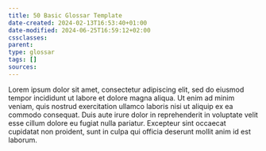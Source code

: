 ```yaml
---
title: 50 Basic Glossar Template
date-created: 2024-02-13T16:53:40+01:00
date-modified: 2024-06-25T16:59:12+02:00
cssclasses: 
parent: 
type: glossar
tags: []
sources: 
---
```


Lorem ipsum dolor sit amet, consectetur adipiscing elit, sed do eiusmod tempor incididunt ut labore et dolore magna aliqua. Ut enim ad minim veniam, quis nostrud exercitation ullamco laboris nisi ut aliquip ex ea commodo consequat. Duis aute irure dolor in reprehenderit in voluptate velit esse cillum dolore eu fugiat nulla pariatur. Excepteur sint occaecat cupidatat non proident, sunt in culpa qui officia deserunt mollit anim id est laborum.

